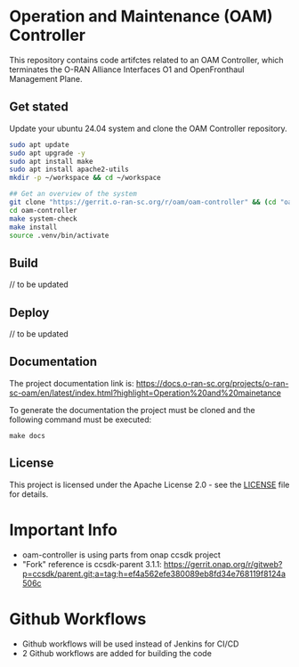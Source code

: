 # Operation and Maintenance (OAM) Controller

This repository contains code artifctes related to an OAM Controller, which
terminates the O-RAN Alliance Interfaces O1 and OpenFronthaul Management Plane.

## Get stated

Update your ubuntu 24.04 system and clone the OAM Controller repository.

```bash
sudo apt update
sudo apt upgrade -y
sudo apt install make
sudo apt install apache2-utils
mkdir -p ~/workspace && cd ~/workspace

## Get an overview of the system
git clone "https://gerrit.o-ran-sc.org/r/oam/oam-controller" && (cd "oam-controller" && mkdir -p `git rev-parse --git-dir`/hooks/ && curl -Lo `git rev-parse --git-dir`/hooks/commit-msg https://gerrit.o-ran-sc.org/r/tools/hooks/commit-msg && chmod +x `git rev-parse --git-dir`/hooks/commit-msg)
cd oam-controller
make system-check
make install
source .venv/bin/activate
```

## Build

// to be updated

## Deploy

// to be updated

## Documentation

The project documentation link is:
https://docs.o-ran-sc.org/projects/o-ran-sc-oam/en/latest/index.html?highlight=Operation%20and%20mainetance

To generate the documentation the project must be cloned and the following
command must be executed:
```
make docs
```

## License

This project is licensed under the Apache License 2.0 - see the [LICENSE](LICENSE) file for details.

# Important Info
- oam-controller is using parts from onap ccsdk project
- "Fork" reference is ccsdk-parent 3.1.1: https://gerrit.onap.org/r/gitweb?p=ccsdk/parent.git;a=tag;h=ef4a562efe380089eb8fd34e768119f8124a506c

# Github Workflows
- Github workflows will be used instead of Jenkins for CI/CD
- 2 Github workflows are added for building the code
